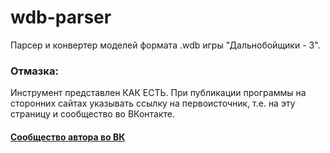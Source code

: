 # wdb-parser
Парсер и конвертер моделей формата .wdb игры "Дальнобойщики - 3".

### Отмазка:
Инструмент представлен КАК ЕСТЬ. При публикации программы на сторонних сайтах указывать ссылку на первоисточник, т.е. на эту страницу и сообщество во ВКонтакте.
#### [Сообщество автора во ВК](https://vk.com/rnr_mods)
